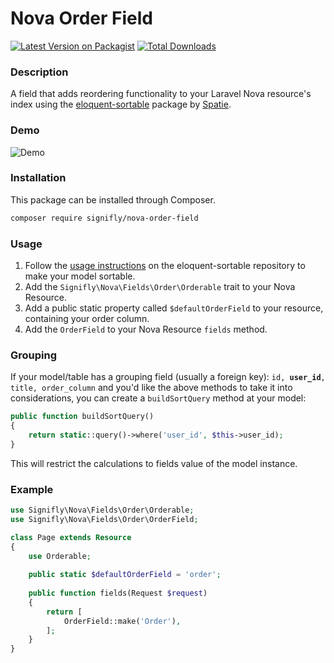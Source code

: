 # Nova Order Field

[![Latest Version on Packagist](https://img.shields.io/packagist/v/signifly/nova-order-field.svg)](https://packagist.org/packages/signifly/nova-order-field)
[![Total Downloads](https://img.shields.io/packagist/dt/signifly/nova-order-field.svg)](https://packagist.org/packages/signifly/nova-order-field)

### Description

A field that adds reordering functionality to your Laravel Nova resource's index using the [eloquent-sortable](https://github.com/spatie/eloquent-sortable) package by [Spatie](https://spatie.be).

### Demo

![Demo](https://raw.githubusercontent.com/signifly/nova-order-field/master/docs/screenshot.png)

### Installation

This package can be installed through Composer.

```bash
composer require signifly/nova-order-field
```

### Usage

1. Follow the [usage instructions](https://github.com/spatie/eloquent-sortable#usage) on the eloquent-sortable repository to make your model sortable.
2. Add the `Signifly\Nova\Fields\Order\Orderable` trait to your Nova Resource.
3. Add a public static property called `$defaultOrderField` to your resource, containing your order column.
4. Add the `OrderField` to your Nova Resource `fields` method.

### Grouping

If your model/table has a grouping field (usually a foreign key): `id, `**`user_id`**`, title, order_column`
and you'd like the above methods to take it into considerations, you can create a `buildSortQuery` method at your model:

```php
public function buildSortQuery()
{
    return static::query()->where('user_id', $this->user_id);
}
```

This will restrict the calculations to fields value of the model instance.

### Example

```php
use Signifly\Nova\Fields\Order\Orderable;
use Signifly\Nova\Fields\Order\OrderField;

class Page extends Resource
{
    use Orderable;
    
    public static $defaultOrderField = 'order';
    
    public function fields(Request $request)
    {
        return [
            OrderField::make('Order'),
        ];
    }
}
```
